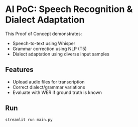 # AI PoC: Speech Recognition & Dialect Adaptation

This Proof of Concept demonstrates:
- Speech-to-text using Whisper
- Grammar correction using NLP (T5)
- Dialect adaptation using diverse input samples

## Features
- Upload audio files for transcription
- Correct dialect/grammar variations
- Evaluate with WER if ground truth is known

## Run
```bash
streamlit run main.py
